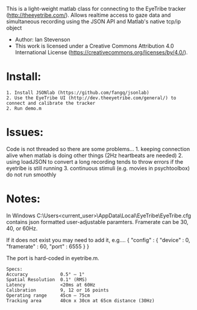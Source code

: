 
This is a light-weight matlab class for connecting to the EyeTribe tracker (http://theeyetribe.com/). Allows realtime access to gaze data and simultaneous recording using the JSON API and Matlab's native tcp/ip object

* Author:  Ian Stevenson
* This work is licensed under a Creative Commons Attribution 4.0 International License (https://creativecommons.org/licenses/by/4.0/).

# Install:
    1. Install JSONlab (https://github.com/fangq/jsonlab)
    2. Use the EyeTribe UI (http://dev.theeyetribe.com/general/) to connect and calibrate the tracker
    2. Run demo.m

# Issues:
Code is not threaded so there are some problems...
    1. keeping connection alive when matlab is doing other things (2Hz heartbeats are needed)
    2. using loadJSON to convert a long recording tends to throw errors if the eyetribe is still running
    3. continuous stimuli (e.g. movies in psychtoolbox) do not run smoothly

# Notes:
In Windows C:\Users\<current_user>\AppData\Local\EyeTribe\EyeTribe.cfg
contains json formatted user-adjustable paramters. Framerate can be 30, 40, or 60Hz.

If it does not exist you may need to add it, e.g....
    {
        "config" : {
        "device" : 0,
        "framerate" : 60,
        "port" : 6555 
        }
    }

The port is hard-coded in eyetribe.m.

    Specs:
    Accuracy            0.5° – 1°
    Spatial Resolution	0.1° (RMS)
    Latency             <20ms at 60Hz
    Calibration         9, 12 or 16 points
    Operating range		45cm – 75cm
    Tracking area		40cm x 30cm at 65cm distance (30Hz)
